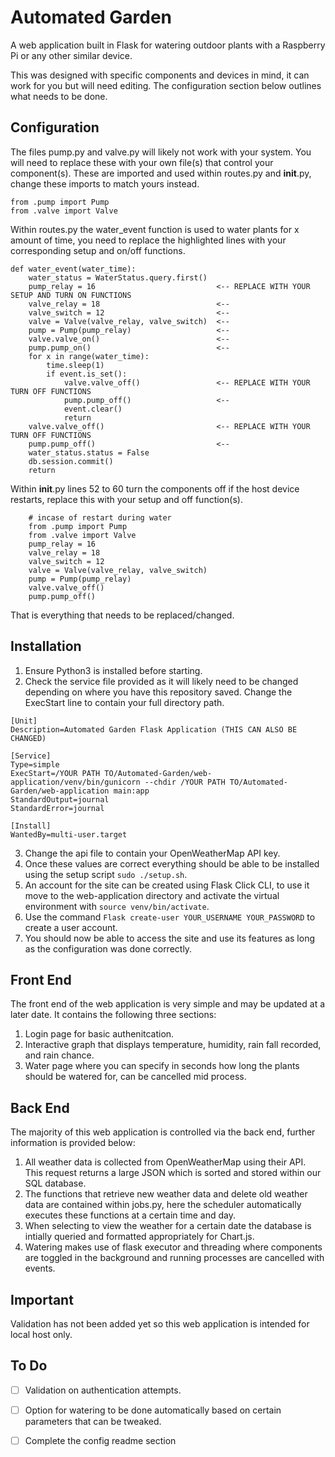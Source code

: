 # Automated Garden

A web application built in Flask for watering outdoor plants with a Raspberry Pi or any other similar device.

This was designed with specific components and devices in mind, it can work for you but will need editing. The configuration section below outlines what needs to be done.

## Configuration
The files pump.py and valve.py will likely not work with your system. You will need to replace these with your own file(s) that control your component(s).
These are imported and used within routes.py and __init__.py, change these imports to match yours instead.
```
from .pump import Pump 
from .valve import Valve
```
Within routes.py the water_event function is used to water plants for x amount of time, you need to replace the highlighted lines with your corresponding setup and on/off functions.
```
def water_event(water_time):
    water_status = WaterStatus.query.first()
    pump_relay = 16                           <-- REPLACE WITH YOUR SETUP AND TURN ON FUNCTIONS
    valve_relay = 18                          <--
    valve_switch = 12                         <--
    valve = Valve(valve_relay, valve_switch)  <--
    pump = Pump(pump_relay)                   <--
    valve.valve_on()                          <--
    pump.pump_on()                            <--
    for x in range(water_time):
        time.sleep(1)
        if event.is_set():
            valve.valve_off()                 <-- REPLACE WITH YOUR TURN OFF FUNCTIONS
            pump.pump_off()                   <--
            event.clear()
            return
    valve.valve_off()                         <-- REPLACE WITH YOUR TURN OFF FUNCTIONS
    pump.pump_off()                           <--
    water_status.status = False
    db.session.commit()
    return
```
Within __init__.py lines 52 to 60 turn the components off if the host device restarts, replace this with your setup and off function(s). 
```
    # incase of restart during water
    from .pump import Pump
    from .valve import Valve
    pump_relay = 16
    valve_relay = 18
    valve_switch = 12
    valve = Valve(valve_relay, valve_switch)
    pump = Pump(pump_relay)
    valve.valve_off()
    pump.pump_off()
```
That is everything that needs to be replaced/changed.

## Installation
1. Ensure Python3 is installed before starting.
2. Check the service file provided as it will likely need to be changed depending on where you have this repository saved. Change the ExecStart line to contain your full directory path.
```
[Unit]
Description=Automated Garden Flask Application (THIS CAN ALSO BE CHANGED)

[Service]
Type=simple
ExecStart=/YOUR PATH TO/Automated-Garden/web-application/venv/bin/gunicorn --chdir /YOUR PATH TO/Automated-Garden/web-application main:app
StandardOutput=journal
StandardError=journal

[Install]
WantedBy=multi-user.target
```
3. Change the api file to contain your OpenWeatherMap API key.
4. Once these values are correct everything should be able to be installed using the setup script ```sudo ./setup.sh```.
5. An account for the site can be created using Flask Click CLI, to use it move to the web-application directory and activate the virtual environment with ```source venv/bin/activate```.
6. Use the command ```Flask create-user YOUR_USERNAME YOUR_PASSWORD``` to create a user account.
7. You should now be able to access the site and use its features as long as the configuration was done correctly. 

## Front End
The front end of the web application is very simple and may be updated at a later date. It contains the following three sections:
1. Login page for basic authenitcation.
2. Interactive graph that displays temperature, humidity, rain fall recorded, and rain chance.
3. Water page where you can specify in seconds how long the plants should be watered for, can be cancelled mid process.

## Back End
The majority of this web application is controlled via the back end, further information is provided below:
1. All weather data is collected from OpenWeatherMap using their API. This request returns a large JSON which is sorted and stored within our SQL database.
2. The functions that retrieve new weather data and delete old weather data are contained within jobs.py, here the scheduler automatically executes these functions at a certain time and day.
4. When selecting to view the weather for a certain date the database is intially queried and formatted appropriately for Chart.js.
5. Watering makes use of flask executor and threading where components are toggled in the background and running processes are cancelled with events.

## Important
Validation has not been added yet so this web application is intended for local host only.

## To Do
- [ ] Validation on authentication attempts.
- [ ] Option for watering to be done automatically based on certain parameters that can be tweaked.
- [ ] Complete the config readme section


